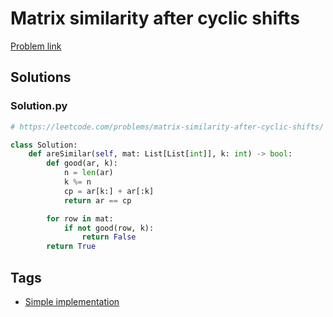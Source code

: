 # Matrix similarity after cyclic shifts

[Problem link](https://leetcode.com/problems/matrix-similarity-after-cyclic-shifts/)

## Solutions


### Solution.py
```py
# https://leetcode.com/problems/matrix-similarity-after-cyclic-shifts/

class Solution:
    def areSimilar(self, mat: List[List[int]], k: int) -> bool:
        def good(ar, k):
            n = len(ar)
            k %= n
            cp = ar[k:] + ar[:k]
            return ar == cp

        for row in mat:
            if not good(row, k):
                return False
        return True
```
## Tags

* [Simple implementation](/README.md#Simple_implementation)
